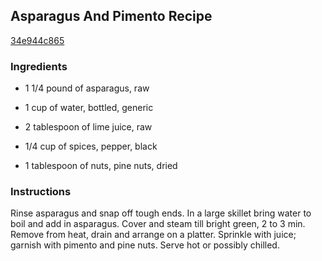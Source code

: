 ## Asparagus And Pimento Recipe

[34e944c865](http://cookeatshare.com/recipes/asparagus-and-pimento-70736)

### Ingredients

 - 1 1/4 pound of asparagus, raw

 - 1 cup of water, bottled, generic

 - 2 tablespoon of lime juice, raw

 - 1/4 cup of spices, pepper, black

 - 1 tablespoon of nuts, pine nuts, dried

### Instructions

Rinse asparagus and snap off tough ends. In a large skillet bring water to boil and add in asparagus. Cover and steam till bright green, 2 to 3 min. Remove from heat, drain and arrange on a platter. Sprinkle with juice; garnish with pimento and pine nuts. Serve hot or possibly chilled.